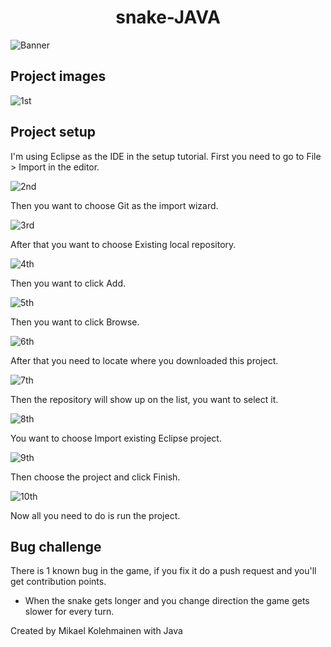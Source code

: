 <h1 align="center">snake-JAVA</h1>

![Banner](https://raw.githubusercontent.com/Super-Michael-05/snake-JAVA/master/README_assets/banner.png)

<h2 align="left">Project images</h2>

![1st](https://raw.githubusercontent.com/Super-Michael-05/snake-JAVA/master/README_assets/Screenshot%20(19).png)

<h2 align="left">Project setup</h2>

<p>I'm using Eclipse as the IDE in the setup tutorial. First you need to go to File > Import in the editor.</p>

![2nd](https://raw.githubusercontent.com/Super-Michael-05/snake-JAVA/master/README_assets/Screenshot%20(10).png)

<p>Then you want to choose Git as the import wizard.</p>

![3rd](https://raw.githubusercontent.com/Super-Michael-05/snake-JAVA/master/README_assets/Screenshot%20(11).png)

<p>After that you want to choose Existing local repository.</p>

![4th](https://raw.githubusercontent.com/Super-Michael-05/snake-JAVA/master/README_assets/Screenshot%20(12).png)

<p>Then you want to click Add.</p>

![5th](https://raw.githubusercontent.com/Super-Michael-05/snake-JAVA/master/README_assets/Screenshot%20(13).png)

<p>Then you want to click Browse.</p>

![6th](https://raw.githubusercontent.com/Super-Michael-05/snake-JAVA/master/README_assets/Screenshot%20(14).png)

<p>After that you need to locate where you downloaded this project.</p>

![7th](https://raw.githubusercontent.com/Super-Michael-05/snake-JAVA/master/README_assets/Screenshot%20(15).png)

<p>Then the repository will show up on the list, you want to select it.</p>

![8th](https://raw.githubusercontent.com/Super-Michael-05/snake-JAVA/master/README_assets/Screenshot%20(16).png)

<p>You want to choose Import existing Eclipse project.</p>

![9th](https://raw.githubusercontent.com/Super-Michael-05/snake-JAVA/master/README_assets/Screenshot%20(17).png)

<p>Then choose the project and click Finish.</p>

![10th](https://raw.githubusercontent.com/Super-Michael-05/snake-JAVA/master/README_assets/Screenshot%20(18).png)

<p>Now all you need to do is run the project.</p>

<h2 align="left">Bug challenge</h2>

<p>There is 1 known bug in the game, if you fix it do a push request and you'll get contribution points.</p>
<ul> 
  <li>When the snake gets longer and you change direction the game gets slower for every turn.</li>
</ul>

<footer>Created by Mikael Kolehmainen with Java</footer>
